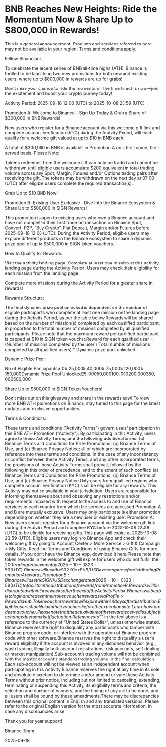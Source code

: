 # BNB Reaches New Heights: Ride the Momentum Now & Share Up to $800,000 in Rewards!

This is a general announcement. Products and services referred to here may not be available in your region. Terms and conditions apply. 

Fellow Binancians,

To celebrate the recent series of BNB all-time highs (ATH), Binance is thrilled to be launching two new promotions for both new and existing users, where up to $800,000 in rewards are up for grabs!

Don’t miss your chance to ride the momentum. The time to act is now—join the excitement and boost your crypto journey today!

Activity Period: 2025-09-18 12:00 (UTC) to 2025-10-08 23:59 (UTC)

Promotion A: Welcome to Binance - Sign Up Today & Grab a Share of $300,000 in BNB Rewards!

New users who register for a Binance account via this welcome gift link and complete account verification (KYC) during the Activity Period, will each qualify for a welcome gift valued at up to $10 in BNB each. 

A total of $300,000 in BNB is available in Promotion A on a first-come, first-served basis. Please Note: 

Tokens redeemed from the welcome gift can only be traded and cannot be withdrawn until eligible users accumulate $200 equivalent in total trading volume across any Spot, Margin, Futures and/or Options trading pairs after receiving the gift. The tokens may be withdrawn on the next day at 07:00 (UTC) after eligible users complete the required transaction(s). 

Grab Up to $10 BNB Now!

Promotion B: Existing User Exclusive - Dive Into the Binance Ecosystem & Share Up to $500,000 in SIGN Rewards!

This promotion is open to existing users who own a Binance account and have not completed their first trade or transaction on Binance Spot, Convert, P2P, “Buy Crypto”, Fiat Deposit, Margin and/or Futures before 2025-09-18 12:00 (UTC). During the Activity Period, eligible users may explore different products in the Binance ecosystem to share a dynamic prize pool of up to $500,000 in SIGN token vouchers. 

How to Qualify for Rewards: 

Visit the activity landing page. Complete at least one mission at this activity landing page during the Activity Period. Users may check their eligibility for each mission from the landing page. 

Complete more missions during the Activity Period for a greater share in rewards!  

Rewards Structure:

The final dynamic prize pool unlocked is dependent on the number of eligible participants who complete at least one mission on the landing page during the Activity Period, as per the table below.Rewards will be shared based on the number of mission(s) completed by each qualified participant, in proportion to the total number of missions completed by all qualified participants. Please note that the maximum reward per qualified participant is capped at $10 in SIGN token voucher.Reward for each qualified user = (Number of missions completed by the user / Total number of missions completed by all qualified users) * Dynamic prize pool unlocked

Dynamic Prize Pool:

No of Eligible Participants≥ 0≥ 25,000≥ 40,000≥ 75,000≥ 120,000≥ 150,000Dynamic Prize Pool Unlocked$25,000$50,000$100,000$200,000$350,000$500,000

Share Up to $500,000 in SIGN Token Vouchers!

Don’t miss out on this giveaway and share in the rewards now! To view more BNB ATH promotions on Binance, stay tuned to this page for the latest updates and exclusive opportunities. 

Terms & Conditions:

These terms and conditions (“Activity Terms”) govern users’ participation in this BNB ATH Promotion (“Activity”). By participating in this Activity, users agree to these Activity Terms, and the following additional terms: (a) Binance Terms and Conditions for Prize Promotions; (b) Binance Terms of Use, and (c) Binance Privacy Notice; all of which are incorporated by reference into these terms and conditions. In the case of any inconsistency or conflict between these Activity Terms, and any other incorporated terms, the provisions of these Activity Terms shall prevail, followed by the  following in this order of precedence, and to the extent of such conflict: (a) Binance Terms and Conditions for Prize Promotions; (b) Binance Terms of Use, and (c) Binance Privacy Notice.​​Only users from qualified regions who complete account verification (KYC) shall be eligible for any rewards. This Activity may not be available in your jurisdiction. Users are responsible for informing themselves about and observing any restrictions and/or requirements imposed with respect to the access to and use of Binance services in each country from which the services are accessed.Promotion A and B are mutually exclusive. Users may only participate in either promotion depending on whether they are a new user or existing user. Promotion A: New users should register for a Binance account via the welcome gift link during the Activity Period and complete KYC before 2025-10-08 23:59 (UTC) to be eligible for receiving gifts. This page will expire at 2025-10-08 23:59 (UTC). Eligible users may login to Binance App and check their welcome gift by going to Account Center > More Service > Gift & Campaign > My Gifts. Read the Terms and Conditions of using Binance Gifts for more details. If you don’t have the Binance App, download it here.Please note that token rewards in the welcome gift will expire for users who do not fulfill the $200 trading requirement by 2025-10-08 23:59 (UTC).Binance will use the 992.91 as BNB/USD exchange rate for distributing Promotion A rewards. Promotion B:Binance will use the SIGN/USD exchange rate at 2025-10-08 23:59 (UTC) to facilitate the distribution of rewards from Promotion B. Rewards will be distributed within three weeks after the end of the Activity Period. Winners will be able to log in and redeem their token voucher rewards via Profile > Rewards Hub. Token voucher rewards will expire within 14 days after distribution. Eligible users should claim their vouchers before the expiration date. Learn how to redeem a voucher.Please note that the actual value of the reward received is subject to change due to market fluctuation.References to “$” in the text above is a reference to the currency of “United States Dollar”, unless otherwise stated. Binance reserves the right to disqualify any participants who tamper with Binance program code, or interfere with the operation of Binance program code with other software.Binance reserves the right to disqualify a user’s reward eligibility if the account is involved in any dishonest behavior (e.g., wash trading, illegally bulk account registrations, risk accounts, self dealing, or market manipulation).Sub-account’s trading volume will not be combined with the master account’s standard trading volume in the final calculation. Each sub-account will not be viewed as an independent account when participating in this Activity.Binance reserves the right at any time in its sole and absolute discretion to determine and/or amend or vary these Activity Terms without prior notice, including but not limited to canceling, extending, terminating or suspending this Activity, its eligibility terms and criteria, the selection and number of winners, and the timing of any act to be done, and all users shall be bound by these amendments.There may be discrepancies between this original content in English and any translated versions. Please refer to the original English version for the most accurate information, in case any discrepancies arise.

Thank you for your support!

Binance Team

2025-09-18